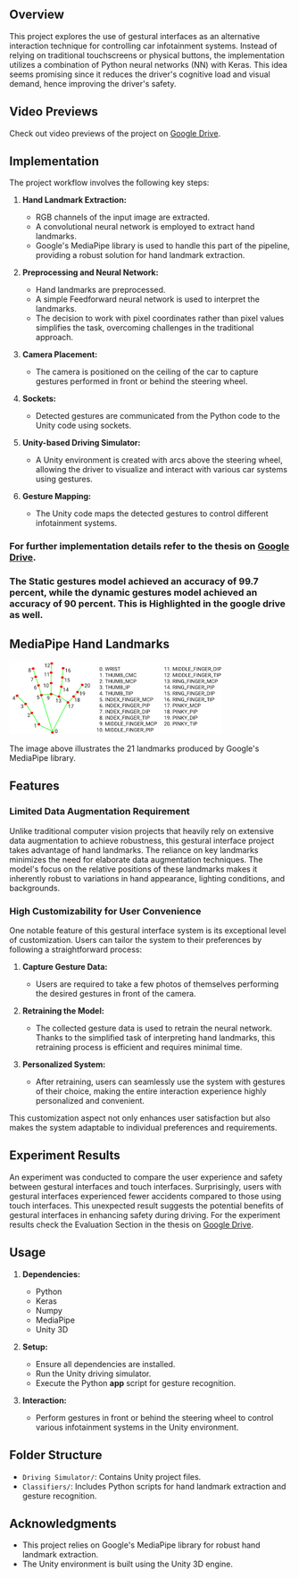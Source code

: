 
## Overview

This project explores the use of gestural interfaces as an alternative interaction technique for controlling car infotainment systems. Instead of relying on traditional touchscreens or physical buttons, the implementation utilizes a combination of Python neural networks (NN) with Keras.
This idea seems promising since it reduces the driver's cognitive load and visual demand, hence improving the driver's safety.

## Video Previews

Check out video previews of the project on [Google Drive](https://drive.google.com/drive/folders/1COTy0H4fxzZBZI4VRes5n716vWteKPeu?usp=sharing).

## Implementation

The project workflow involves the following key steps:

1. **Hand Landmark Extraction:**
    - RGB channels of the input image are extracted.
    - A convolutional neural network is employed to extract hand landmarks.
    - Google's MediaPipe library is used to handle this part of the pipeline, providing a robust solution for hand landmark extraction.

2. **Preprocessing and Neural Network:**
    - Hand landmarks are preprocessed.
    - A simple Feedforward neural network is used to interpret the landmarks.
    - The decision to work with pixel coordinates rather than pixel values simplifies the task, overcoming challenges in the traditional approach.

3. **Camera Placement:**
    - The camera is positioned on the ceiling of the car to capture gestures performed in front or behind the steering wheel.

4. **Sockets:**
   - Detected gestures are communicated from the Python code to the Unity code using sockets.
     
6. **Unity-based Driving Simulator:**
    - A Unity environment is created with arcs above the steering wheel, allowing the driver to visualize and interact with various car systems using gestures.
      
7. **Gesture Mapping:**
    - The Unity code maps the detected gestures to control different infotainment systems.
### For further implementation details refer to the thesis on [Google Drive](https://drive.google.com/drive/folders/1COTy0H4fxzZBZI4VRes5n716vWteKPeu?usp=sharing).
### The Static gestures model achieved an accuracy of 99.7 percent, while the dynamic gestures model achieved an accuracy of 90 percent. This is Highlighted in the google drive as well.
## MediaPipe Hand Landmarks 

![MediaPipe Hand Landmarks](Landmarks%20image.png)

The image above illustrates the 21 landmarks produced by Google's MediaPipe library.

## Features

### Limited Data Augmentation Requirement

Unlike traditional computer vision projects that heavily rely on extensive data augmentation to achieve robustness, this gestural interface project takes advantage of hand landmarks. The reliance on key landmarks minimizes the need for elaborate data augmentation techniques. The model's focus on the relative positions of these landmarks makes it inherently robust to variations in hand appearance, lighting conditions, and backgrounds.

### High Customizability for User Convenience

One notable feature of this gestural interface system is its exceptional level of customization. Users can tailor the system to their preferences by following a straightforward process:

1. **Capture Gesture Data:**
   - Users are required to take a few photos of themselves performing the desired gestures in front of the camera.

2. **Retraining the Model:**
   - The collected gesture data is used to retrain the neural network. Thanks to the simplified task of interpreting hand landmarks, this retraining process is efficient and requires minimal time.

3. **Personalized System:**
   - After retraining, users can seamlessly use the system with gestures of their choice, making the entire interaction experience highly personalized and convenient.

This customization aspect not only enhances user satisfaction but also makes the system adaptable to individual preferences and requirements.


## Experiment Results

An experiment was conducted to compare the user experience and safety between gestural interfaces and touch interfaces. Surprisingly, users with gestural interfaces experienced fewer accidents compared to those using touch interfaces. This unexpected result suggests the potential benefits of gestural interfaces in enhancing safety during driving. For the experiment results check the Evaluation Section in the thesis on [Google Drive](https://drive.google.com/drive/folders/1COTy0H4fxzZBZI4VRes5n716vWteKPeu?usp=sharing).

## Usage

1. **Dependencies:**
    - Python 
    - Keras
    - Numpy
    - MediaPipe
    - Unity 3D

2. **Setup:**
    - Ensure all dependencies are installed.
    - Run the Unity driving simulator.
    - Execute the Python **app** script for gesture recognition.

3. **Interaction:**
    - Perform gestures in front or behind the steering wheel to control various infotainment systems in the Unity environment.

## Folder Structure

- `Driving Simulator/`: Contains Unity project files.
- `Classifiers/`: Includes Python scripts for hand landmark extraction and gesture recognition.

## Acknowledgments

- This project relies on Google's MediaPipe library for robust hand landmark extraction.
- The Unity environment is built using the Unity 3D engine.
